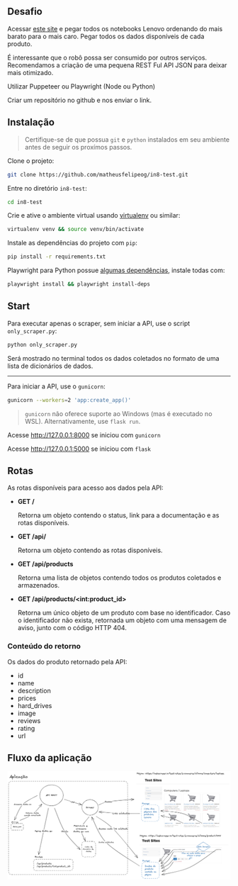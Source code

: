 ## Desafio

Acessar [este site](https://webscraper.io/test-sites/e-commerce/allinone/computers/laptops) e pegar todos os notebooks Lenovo ordenando do mais barato para o mais caro. Pegar todos os dados disponíveis de cada produto.

É interessante que o robô possa ser consumido por outros serviços. Recomendamos a criação de uma pequena REST Ful API JSON para deixar mais otimizado.

Utilizar Puppeteer ou Playwright (Node ou Python)

Criar um repositório no github e nos enviar o link.


## Instalação

> Certifique-se de que possua `git` e `python` instalados em seu ambiente antes de seguir os proxímos passos.

Clone o projeto:

```bash
git clone https://github.com/matheusfelipeog/in8-test.git
```

Entre no diretório `in8-test`:

```bash
cd in8-test
```

Crie e ative o ambiente virtual usando [virtualenv](https://virtualenv.pypa.io/en/latest/user_guide.html) ou similar:

```bash
virtualenv venv && source venv/bin/activate
```

Instale as dependências do projeto com `pip`:

```bash
pip install -r requirements.txt
```

Playwright para Python possue [algumas dependências](https://playwright.dev/python/docs/cli), instale todas com:

```bash
playwright install && playwright install-deps
```


## Start

Para executar apenas o scraper, sem iniciar a API, use o script `only_scraper.py`:

```bash
python only_scraper.py
```

Será mostrado no terminal todos os dados coletados no formato de uma lista de dicionários de dados.

---

Para iniciar a API, use o `gunicorn`:

```bash
gunicorn --workers=2 'app:create_app()'
```
> `gunicorn` não oferece suporte ao Windows (mas é executado no WSL). Alternativamente, use `flask run`.

Acesse http://127.0.0.1:8000 se iniciou com `gunicorn`

Acesse http://127.0.0.1:5000 se iniciou com `flask`


## Rotas

As rotas disponíveis para acesso aos dados pela API:

- **GET /**

    Retorna um objeto contendo o status, link para a documentação e as rotas disponíveis.

- **GET /api/**

    Retorna um objeto contendo as rotas disponíveis.

- **GET /api/products**

    Retorna uma lista de objetos contendo todos os produtos coletados e armazenados.

- **GET /api/products/\<int:product_id\>**

    Retorna um único objeto de um produto com base no identificador. Caso o identificador não exista, retornada um objeto com uma mensagem de aviso, junto com o código HTTP 404.

### Conteúdo do retorno

Os dados do produto retornado pela API:
- id
- name
- description
- prices
- hard_drives
- image
- reviews
- rating
- url


## Fluxo da aplicação

<div align="center">
    <img src="./assets/images/fluxo-app.png" alt="Fluxo da aplicação" >
</div>
